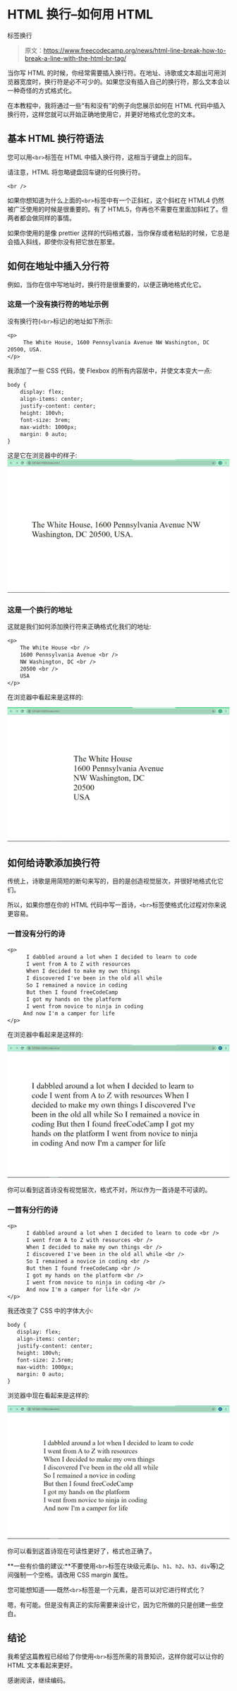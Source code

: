 # HTML 换行–如何用 HTML
标签换行

> 原文：<https://www.freecodecamp.org/news/html-line-break-how-to-break-a-line-with-the-html-br-tag/>

当你写 HTML 的时候，你经常需要插入换行符。在地址、诗歌或文本超出可用浏览器宽度时，换行符是必不可少的。如果您没有插入自己的换行符，那么文本会以一种奇怪的方式格式化。

在本教程中，我将通过一些“有和没有”的例子向您展示如何在 HTML 代码中插入换行符，这样您就可以开始正确地使用它，并更好地格式化您的文本。

## 基本 HTML 换行符语法

您可以用`<br>`标签在 HTML 中插入换行符，这相当于键盘上的回车。

请注意，HTML 将忽略键盘回车键的任何换行符。

```
<br /> 
```

如果你想知道为什么上面的`<br>`标签中有一个正斜杠，这个斜杠在 HTML4 仍然被广泛使用的时候是很重要的。有了 HTML5，你再也不需要在里面加斜杠了。但两者都会做同样的事情。

如果你使用的是像 prettier 这样的代码格式器，当你保存或者粘贴的时候，它总是会插入斜线，即使你没有把它放在那里。

## 如何在地址中插入分行符

例如，当你在信中写地址时，换行符是很重要的，以便正确地格式化它。

### 这是一个没有换行符的地址示例

没有换行符(`<br>`标记)的地址如下所示:

```
<p>
     The White House, 1600 Pennsylvania Avenue NW Washington, DC 20500, USA.
</p> 
```

我添加了一些 CSS 代码，使 Flexbox 的所有内容居中，并使文本变大一点:

```
body {
    display: flex;
    align-items: center;
    justify-content: center;
    height: 100vh;
    font-size: 3rem;
    max-width: 1000px;
    margin: 0 auto;
} 
```

这是它在浏览器中的样子:
![address-without-line-breaks](img/f7929c76192c572ba79819a4fe38b2e0.png)

### 这是一个换行的地址

这就是我们如何添加换行符来正确格式化我们的地址:

```
<p>
    The White House <br />
    1600 Pennsylvania Avenue <br />
    NW Washington, DC <br />
    20500 <br />
    USA
</p> 
```

在浏览器中看起来是这样的:

![address-with-line-breaks](img/489cd1fdbad115e046d3b3ea9d54a927.png)

## 如何给诗歌添加换行符

传统上，诗歌是用简短的断句来写的，目的是创造视觉层次，并很好地格式化它们。

所以，如果你想在你的 HTML 代码中写一首诗，`<br>`标签使格式化过程对你来说更容易。

### 一首没有分行的诗

```
<p>
      I dabbled around a lot when I decided to learn to code 
      I went from A to Z with resources 
      When I decided to make my own things 
      I discovered I've been in the old all while 
      So I remained a novice in coding 
      But then I found freeCodeCamp 
      I got my hands on the platform 
      I went from novice to ninja in coding 
     And now I'm a camper for life
</p> 
```

在浏览器中看起来是这样的:

![poem-without-line-break](img/638f9468a75f3a6bef5ad4d12e3c46d1.png)

你可以看到这首诗没有视觉层次，格式不对，所以作为一首诗是不可读的。

### 一首有分行的诗

```
<p>
      I dabbled around a lot when I decided to learn to code <br />
      I went from A to Z with resources <br />
      When I decided to make my own things <br />
      I discovered I've been in the old all while <br />
      So I remained a novice in coding <br />
      But then I found freeCodeCamp <br />
      I got my hands on the platform <br />
      I went from novice to ninja in coding <br />
      And now I'm a camper for life <br />
</p> 
```

我还改变了 CSS 中的字体大小:

```
body {
   display: flex;
   align-items: center;
   justify-content: center;
   height: 100vh;
   font-size: 2.5rem;
   max-width: 1000px;
   margin: 0 auto;
} 
```

浏览器中现在看起来是这样的:

![poem-with-line-break](img/85889890358d74159df5bb1a77edf6a6.png)

你可以看到这首诗现在可读性更好了，格式也正确了。

**一些有价值的建议:**不要使用`<br>`标签在块级元素(`p`、`h1`、`h2`、`h3`、`div`等)之间强制一个空格。请改用 CSS margin 属性。

您可能想知道——既然`<br>`标签是一个元素，是否可以对它进行样式化？

嗯，有可能。但是没有真正的实际需要来设计它，因为它所做的只是创建一些空白。

## 结论

我希望这篇教程已经给了你使用`<br>`标签所需的背景知识，这样你就可以让你的 HTML 文本看起来更好。

感谢阅读，继续编码。